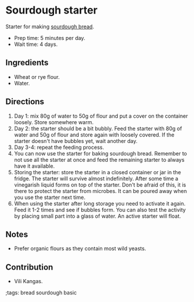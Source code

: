 # Sourdough starter

Starter for making [sourdough bread](sourdough-loaf).

- Prep time: 5 minutes per day.
- Wait time: 4 days.

## Ingredients

- Wheat or rye flour.
- Water.

## Directions

1. Day 1: mix 80g of water to 50g of flour and put a cover on the container
   loosely. Store somewhere warm.
2. Day 2: the starter should be a bit bubbly. Feed the starter with 80g of water
   and 50g of flour and store again with loosely covered. If the starter doesn't
   have bubbles yet, wait another day.
3. Day 3-4: repeat the feeding process.
4. You can now use the starter for baking sourdough bread. Remember to not use
   all the starter at once and feed the remaining starter to always have it
   available.
5. Storing the starter: store the starter in a closed container or jar in the
   fridge. The starter will survive almost indefinitely. After some time a
   vinegarish liquid forms on top of the starter. Don't be afraid of this, it is
   there to protect the starter from microbes. It can be poured away when you
   use the starter next time.
6. When using the starter after long storage you need to activate it again. Feed
   it 1-2 times and see if bubbles form. You can also test the activity by
   placing small part into a glass of water. An active starter will float.

## Notes

- Prefer organic flours as they contain most wild yeasts.

## Contribution

- Vili Kangas.

;tags: bread sourdough basic
